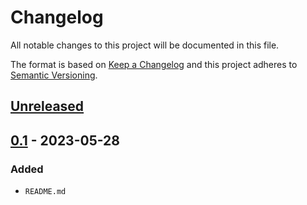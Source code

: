 # Changelog
All notable changes to this project will be documented in this file.

The format is based on [Keep a Changelog](http://keepachangelog.com/en/1.0.0/)
and this project adheres to [Semantic Versioning](http://semver.org/spec/v2.0.0.html).

## [Unreleased]
## [0.1] - 2023-05-28
### Added
- `README.md`

[Unreleased]: https://github.com/openscilab/nava/compare/v0.1...dev
[0.1]: https://github.com/openscilab/nava/compare/bd789cc...v0.1
